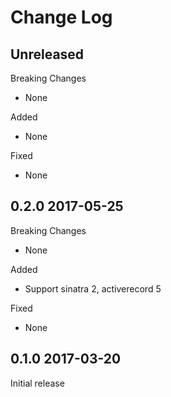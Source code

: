 # Change Log

## Unreleased

Breaking Changes

- None

Added

- None

Fixed

- None

## 0.2.0 2017-05-25

Breaking Changes

- None

Added

- Support sinatra 2, activerecord 5

Fixed

- None

## 0.1.0 2017-03-20

Initial release
